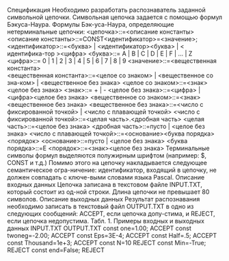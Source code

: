 Спецификация
Необходимо разработать распознаватель заданной символьной цепочки. Символьная цепочка задается с помощью формул Бэкуса-Наура. Формулы Бэк-уса-Наура, определяющие нетерминальные цепочки:
	<цепочка>::=<описание константы>
	<описание константы>::=CONST<идентификатор>=<значение>;
<идентификатор>::=<буква> | <идентификатор><буква> | < идентифика-тор ><цифра>
	<буква>::= A | B | C | D | E | F | … | Z
	<цифра>::= 0 | 1 | 2 | 3 | 4 | 5 | 6 | 7 | 8 | 9
	<значение>::=<вещественная константа>	
<вещественная константа>::=<целое со знаком> | <вещественное со зна-ком> | <вещественное без знака>
<целое со знаком>::=<знак><целое без знака>
<знак>::= + | -
<целое без знака>::=<цифра> | <цифра><целое без знака>
<вещественное со знаком>::=<знак><вещественное без знака>
<вещественное без знака>::=<число с фиксированной точкой> | <число с плавающей точкой>
<число с фиксированной точкой>::=<целая часть>.<дробная часть>
<целая часть>::=<целое без знака>
<дробная часть>::=пусто | <целое без знака>
<число с плавающей точкой>::=<основание><буква порядка><порядок>
<основание>::=пусто | <целое без знака>
<буква порядка>::=E
<порядок>::=<знак><целое без знака>
Терминальные символы формул выделяются полужирным шрифтом (например: $, CONST и т.д.)
Помимо этого на цепочку накладывается следующее семантическое огра-ничение: идентификатор, входящий в цепочку, не должен совпадать с ключе-выми словами языка Pascal.
Описание входных данных
Цепочка записана в текстовом файле INPUT.TXT, который состоит из од-ной строки. Длина цепочки не превышает 80 символов.
Описание выходных данных
Результат распознавания необходимо записать в текстовый файл OUTPUT.TXT в одно из следующих сообщений: ACCEPT, если цепочка допу-стима, и REJECT, если цепочка недопустима.
Табл. 1. Примеры входных и выходных данных
INPUT.TXT	OUTPUT.TXT
const one=1.00;	ACCEPT
const twoneg=-2.00;	ACCEPT
const Eps=3E-4;	ACCEPT
const Half=.5;	ACCEPT
const Thousand=1e+3;	ACCEPT
const N=10	REJECT
const Min=-True;	REJECT
const end=False;	REJECT
 
